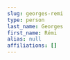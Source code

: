 ```yaml
---
slug: georges-remi
type: person
last_name: Georges
first_name: Rémi
alias: null
affiliations: []
---
```


